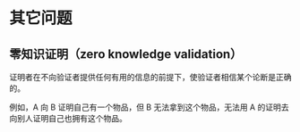 # 其它问题

## 零知识证明（zero knowledge validation）

证明者在不向验证者提供任何有用的信息的前提下，使验证者相信某个论断是正确的。

例如，A 向 B 证明自己有一个物品，但 B 无法拿到这个物品，无法用 A 的证明去向别人证明自己也拥有这个物品。

